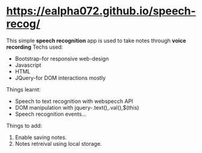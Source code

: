 # https://ealpha072.github.io/speech-recog/


This simple **speech recognition** app is used to take notes through **voice recording**
Techs used:
* Bootstrap-for responsive web-design
* Javascript
* HTML
* JQuery-for DOM interactions mostly

Things learnt:
* Speech to text recognition with webspecch API
* DOM manipulation with jquery-.text(),.val(),$(this)
* Speech recognition events...

Things to add:
1. Enable saving notes.
1. Notes retreival using local storage. 

